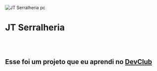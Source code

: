 ![JT Serralheria pc](https://github.com/user-attachments/assets/320824d3-92cb-47cf-9d66-2675875e199a)
<h1> JT Serralheria</h1>
<br>
<br>
<h2>Esse foi um projeto que eu aprendi no <a href= "https://rodolfomori.com.br" >DevClub</a></h2>

